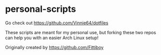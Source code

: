 # personal-scripts
Go check out https://github.com/Vinnie64/dotfiles

These scripts are meant for my personal use, but forking these two repos can help you with an easier Arch Linux setup!

Originally created by https://github.com/Fittiboy
